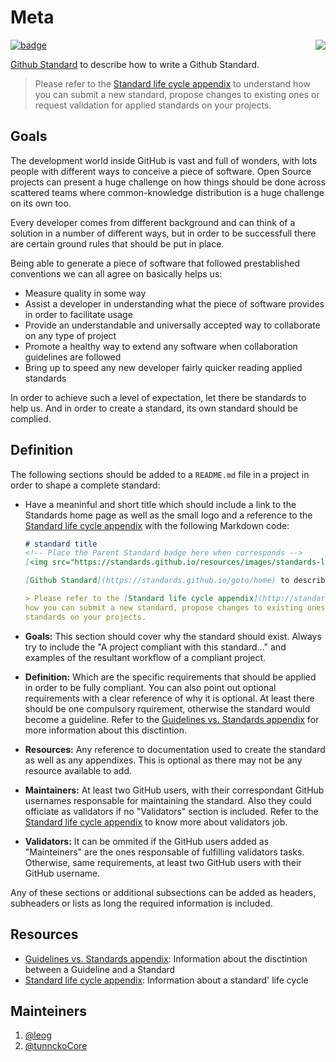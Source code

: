 # Meta
[![badge]](https://standards.github.io/goto/approval#meta)
[<img src="https://standards.github.io/resources/images/standards-logo-small.png" align="right"/>](https://standards.github.io/goto/home)

[Github Standard](https://standards.github.io/goto/home) to describe how to write a Github Standard.

> Please refer to the [Standard life cycle appendix](http://standards.github.io/goto/standard-life-cycle) to understand how you can submit a new standard, propose changes to existing ones or request validation for applied standards on your projects.

## Goals
The development world inside GitHub is vast and full of wonders, with lots people with different ways to conceive a piece of software. Open Source projects can present a huge challenge on how things should be done across scattered teams where common-knowledge distribution is a huge challenge on its own too.

Every developer comes from different background and can think of a solution in a number of different ways, but in order to be successfull there are certain ground rules that should be put in place.

Being able to generate a piece of software that followed prestablished conventions we can all agree on basically helps us:

* Measure quality in some way
* Assist a developer in understanding what the piece of software provides in order to facilitate usage
* Provide an understandable and universally accepted way to collaborate on any type of project
* Promote a healthy way to extend any software when collaboration guidelines are followed
* Bring up to speed any new developer fairly quicker reading applied standards

In order to achieve such a level of expectation, let there be standards to help us. And in order to create a standard, its own standard should be complied.

## Definition
The following sections should be added to a `README.md` file in a project in order to shape a complete standard:

* Have a meaninful and short title which should include a link to the Standards home page as well as the small logo and a reference to the [Standard life cycle appendix] with the following Markdown code:
  ```markdown
  # standard title
  <!-- Place the Parent Standard badge here when corresponds -->
  [<img src="https://standards.github.io/resources/images/standards-logo-small.png" align="right"/>](https://standards.github.io/goto/home)

  [Github Standard](https://standards.github.io/goto/home) to describe ...

  > Please refer to the [Standard life cycle appendix](http://standards.github.io/goto/standard-life-cycle) to understand 
  how you can submit a new standard, propose changes to existing ones or request validation for applied 
  standards on your projects.
  ```

* **Goals:** This section should cover why the standard should exist. Always try to include the "A project compliant with this standard..." and examples of the resultant workflow of a compliant project.


* **Definition:** Which are the specific requirements that should be applied in order to be fully compliant. You can also point out optional requirements with a clear reference of why it is optional. At least there should be one compulsory rquirement, otherwise the standard would become a guideline. Refer to the [Guidelines vs. Standards appendix] for more information about this disctintion.


* **Resources:** Any reference to documentation used to create the standard as well as any appendixes. This is optional as there may not be any resource available to add.


* **Maintainers:** At least two GitHub users, with their correspondant GitHub usernames responsable for maintaining the standard. Also they could officiate as validators if no "Validators" section is included. Refer to the [Standard life cycle appendix] to know more about validators job.


* **Validators:** It can be ommited if the GitHub users added as "Mainteiners" are the ones responsable of fulfilling validators tasks. Otherwise, same requirements, at least two GitHub users with their GitHub username.

Any of these sections or additional subsections can be added as headers, subheaders or lists as long the required information is included.

## Resources

* [Guidelines vs. Standards appendix]: Information about the disctintion between a Guideline and a Standard
* [Standard life cycle appendix]: Information about a standard' life cycle

## Mainteiners

1. [@leog](https://github.com/leog)
2. [@tunnckoCore](https://github.com/tunnckoCore)

[Guidelines vs. Standards appendix]: http://standards.github.io/goto/guidelines-vs-standards
[Standard life cycle appendix]: http://standards.github.io/goto/standard-life-cycle
[badge]: https://img.shields.io/badge/Standards-meta%40v1.0.0-green.svg
